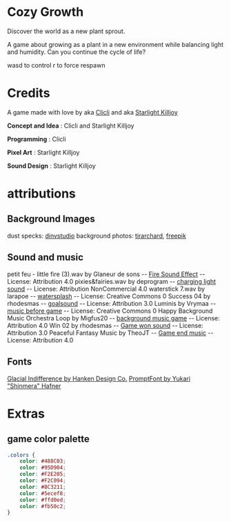 # Cozy Growth

Discover the world as a new plant sprout.

A game about growing as a plant in a new environment while balancing light and humidity.
Can you continue the cycle of life?

wasd to control
r to force respawn

# Credits

A game made with love by aka [Clicli](https://clicligames.itch.io/) and aka [Starlight Killjoy](https://clicligames.itch.io/)

**Concept and Idea** : Clicli and Starlight Killjoy

**Programming** : Clicli

**Pixel Art** : Starlight Killjoy

**Sound Design** : Starlight Killjoy

# attributions

## Background Images

dust specks: [dinvstudio](https://dinvstudio.itch.io/dynamic-space-background-lite-free)
background photos: [tirarchard](https://www.freepik.com/author/tirachard), [freepik](https://www.freepik.com/author/freepik)

## Sound and music

petit feu - little fire (3).wav by Glaneur de sons -- [Fire Sound Effect](https://freesound.org/s/104956/) -- License: Attribution 4.0
pixies&fairies.wav by deprogram -- [charging light sound](https://freesound.org/s/38138/) -- License: Attribution NonCommercial 4.0
waterstick 7.wav by larapoe -- [watersplash](https://freesound.org/s/544725/) -- License: Creative Commons 0
Success 04 by rhodesmas -- [goalsound](https://freesound.org/s/322929/) -- License: Attribution 3.0
Luminis by Vrymaa -- [music before game](https://freesound.org/s/722399/) -- License: Creative Commons 0
Happy Background Music Orchestra Loop by Migfus20 -- [background music game](https://freesound.org/s/561383/) -- License: Attribution 4.0
Win 02 by rhodesmas -- [Game won sound](https://freesound.org/s/320775/) -- License: Attribution 3.0
Peaceful Fantasy Music by TheoJT -- [Game end music](https://freesound.org/s/698282/) -- License: Attribution 4.0

## Fonts

[Glacial Indifference by Hanken Design Co.](https://www.fontsquirrel.com/fonts/glacial-indifference)
[PromptFont by Yukari "Shinmera" Hafner](https://shinmera.com/promptfont)

# Extras

## game color palette

```css
.colors {
    color: #488C03;
    color: #95D904;
    color: #F2E205;
    color: #F2C094;
    color: #8C3211;
    color: #5ecef8;
    color: #ffd0ed;
    color: #fb50c2;
}
```
